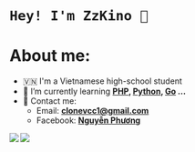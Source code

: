 # `Hey! I'm ZzKino 👋`

# About me:
- 🇻🇳 I'm a Vietnamese high-school student
- 🌱 I’m currently learning **[PHP](https://www.php.net/), [Python](https://www.python.org/), [Go](https://golang.org) ...**
- 📧 Contact me:
  + Email: **clonevcc1@gmail.com**
  + Facebook: **[Nguyễn Phương](https://www.facebook.com/Phuong0Ngu)**

<a href="https://github.com/anuraghazra/github-readme-stats">
  <img align="left" src="https://github-readme-stats.vercel.app/api?username=zzkino&count_private=true&show_icons=true&theme=dracula" />
</a>
<a href="https://github.com/anuraghazra/github-readme-stats">
  <img align="left" src="https://github-readme-stats.vercel.app/api/top-langs/?username=zzkino&layout=compact&theme=dracula" />
</a>
